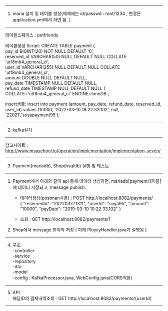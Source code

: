 ---------------------------------------------------
1. maria 설치 및 테이블 생성(예제에는 id/passwd : root/1234 , 변경은 application.yml에서 하면 됨. )
---------------------------------------------------
테이블스페이스 : petfriends

테이블생성 Script: CREATE TABLE payment (   
  pay_id BIGINT(20) NOT NULL DEFAULT '0',   
  reserved_id VARCHAR(50) NULL DEFAULT NULL COLLATE 'utf8mb4_general_ci',   
  user_id VARCHAR(255) NULL DEFAULT NULL COLLATE 'utf8mb4_general_ci',   
  amount DOUBLE NULL DEFAULT NULL,   
  pay_date TIMESTAMP NULL DEFAULT NULL,   
  refund_date TIMESTAMP NULL DEFAULT NULL ) COLLATE='utf8mb4_general_ci' ENGINE=InnoDB ;  

insert샘플: insert into payment (amount, pay_date, refund_date, reserved_id, user_id) values (10000, '2022-03-10 19:22:33.102', null, '22021','soyapayment95');  

---------------------------------------------------  
2. kafka설치  
---------------------------------------------------  
참고사이트 : http://www.msaschool.io/operation/implementation/implementation-seven/  

--------------------------------------------------  
3. Payment(mariadb), Shop(hsqldb) 실행 및 테스트  
--------------------------------------------------  
1) Payment에서 아래와 같이 api 통해 데이터 생성하면, mariadb[payment테이블]에 데이터 저장되고, message publish.  
    - 데이터생성(postman사용) : POST http://localhost:8082/payments/   
                              { "reservedId": "202203271311", "userId": "soya95", "amount": "10000", "payDate": "2019-03-10 10:22:33.102" }  

    - 조회 : GET http://localhost:8082/payments/1  

3) Shop에서 message 받아와 저장 ( 아래 PloycyHandler.java가 실행됨 )  

--------------------------------------------------  
4. 구조   
   -controller  
   -service  
   -repository  
   -dto  
   -model  
   -config : KafkaProcessor.java, WebConfig.java(CORS적용)  
--------------------------------------------------  
5. API  
   해당ID의 결제내역조회 : GET http://localhost:8082/payments/{userId}   
--------------------------------------------------  
